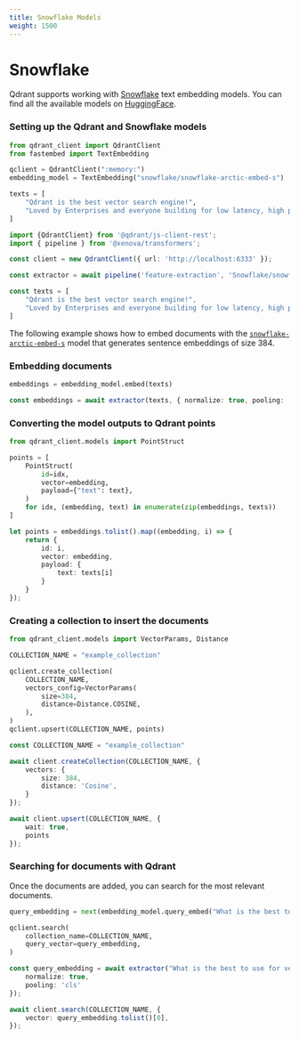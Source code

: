 ```yaml
---
title: Snowflake Models
weight: 1500
---
```


# Snowflake

Qdrant supports working with [Snowflake](https://www.snowflake.com/blog/introducing-snowflake-arctic-embed-snowflakes-state-of-the-art-text-embedding-family-of-models/) text embedding models. You can find all the available models on [HuggingFace](https://huggingface.co/Snowflake).

### Setting up the Qdrant and Snowflake models

```python
from qdrant_client import QdrantClient
from fastembed import TextEmbedding

qclient = QdrantClient(":memory:")
embedding_model = TextEmbedding("snowflake/snowflake-arctic-embed-s")

texts = [
    "Qdrant is the best vector search engine!",
    "Loved by Enterprises and everyone building for low latency, high performance, and scale.",
]
```

```typescript
import {QdrantClient} from '@qdrant/js-client-rest';
import { pipeline } from '@xenova/transformers';

const client = new QdrantClient({ url: 'http://localhost:6333' });

const extractor = await pipeline('feature-extraction', 'Snowflake/snowflake-arctic-embed-s');

const texts = [
    "Qdrant is the best vector search engine!",
    "Loved by Enterprises and everyone building for low latency, high performance, and scale.",
]
```

The following example shows how to embed documents with the [`snowflake-arctic-embed-s`](https://huggingface.co/Snowflake/snowflake-arctic-embed-s) model that generates sentence embeddings of size 384.

### Embedding documents

```python
embeddings = embedding_model.embed(texts)
```

```typescript
const embeddings = await extractor(texts, { normalize: true, pooling: 'cls' });
```

### Converting the model outputs to Qdrant points

```python
from qdrant_client.models import PointStruct

points = [
    PointStruct(
        id=idx,
        vector=embedding,
        payload={"text": text},
    )
    for idx, (embedding, text) in enumerate(zip(embeddings, texts))
]
```

```typescript
let points = embeddings.tolist().map((embedding, i) => {
    return {
        id: i,
        vector: embedding,
        payload: {
            text: texts[i]
        }
    }
});
```

### Creating a collection to insert the documents

```python
from qdrant_client.models import VectorParams, Distance

COLLECTION_NAME = "example_collection"

qclient.create_collection(
    COLLECTION_NAME,
    vectors_config=VectorParams(
        size=384,
        distance=Distance.COSINE,
    ),
)
qclient.upsert(COLLECTION_NAME, points)
```

```typescript
const COLLECTION_NAME = "example_collection"

await client.createCollection(COLLECTION_NAME, {
    vectors: {
        size: 384,
        distance: 'Cosine',
    }
});

await client.upsert(COLLECTION_NAME, {
    wait: true,
    points
});
```

### Searching for documents with Qdrant

Once the documents are added, you can search for the most relevant documents.

```python
query_embedding = next(embedding_model.query_embed("What is the best to use for vector search scaling?"))

qclient.search(
    collection_name=COLLECTION_NAME,
    query_vector=query_embedding,
)
```

```typescript
const query_embedding = await extractor("What is the best to use for vector search scaling?", {
    normalize: true,
    pooling: 'cls'
});

await client.search(COLLECTION_NAME, {
    vector: query_embedding.tolist()[0],
});
```
